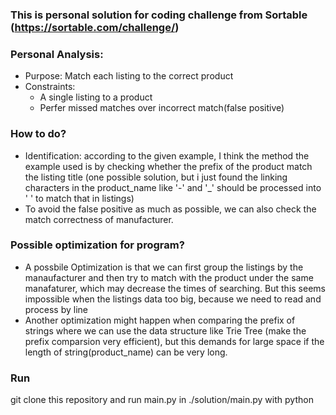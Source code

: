 ### This is personal solution for coding challenge from Sortable (https://sortable.com/challenge/)


### Personal Analysis:
- Purpose: Match each listing to the correct product
- Constraints: 
	- A single listing to a product 
	- Perfer missed matches over incorrect match(false positive)

### How to do?
- Identification: according to the given example, I think the method the example used is by checking whether the prefix of the product match the listing title (one possible solution, but i just found the linking characters in the product_name like '-' and '_' should be processed into ' ' to match that in listings)
- To avoid the false positive as much as possible, we can also check the match correctness of manufacturer.

### Possible optimization for program?
- A possbile Optimization is that we can first group the listings by the manaufacturer and then try to match with the product under the same manafaturer, which may decrease the times of searching. But this seems impossible when the listings data too big, because we need to read and process by line
- Another optimization might happen when comparing the prefix of strings where we can use the data structure like Trie Tree (make the prefix comparsion very efficient), but this demands for large space if the length of string(product_name) can be very long.

### Run
git clone this repository and run main.py in ./solution/main.py with python



